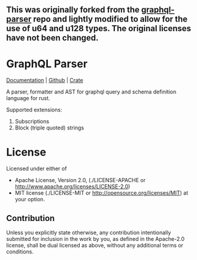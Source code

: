 ## This was originally forked from the [graphql-parser](https://github.com/graphql-rust/graphql-parser) repo and lightly modified to allow for the use of u64 and u128 types. The original licenses have not been changed.

GraphQL Parser
==============

[Documentation](https://docs.rs/graphql-parser) |
[Github](https://github.com/tailhook/graphql-parser) |
[Crate](https://crates.io/crates/graphql-parser)

A parser, formatter and AST for graphql query and schema definition language
for rust.

Supported extensions:

1. Subscriptions
2. Block (triple quoted) strings


License
=======

Licensed under either of

* Apache License, Version 2.0,
  (./LICENSE-APACHE or http://www.apache.org/licenses/LICENSE-2.0)
* MIT license (./LICENSE-MIT or http://opensource.org/licenses/MIT)
  at your option.

Contribution
------------

Unless you explicitly state otherwise, any contribution intentionally
submitted for inclusion in the work by you, as defined in the Apache-2.0
license, shall be dual licensed as above, without any additional terms or
conditions.


